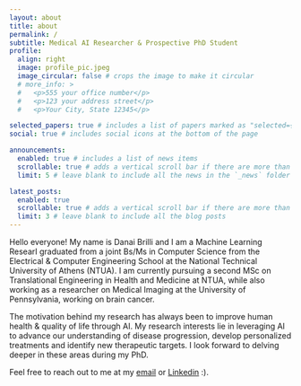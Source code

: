 ```yaml
---
layout: about
title: about
permalink: /
subtitle: Medical AI Researcher & Prospective PhD Student
profile:
  align: right
  image: profile_pic.jpeg
  image_circular: false # crops the image to make it circular
  # more_info: >
  #   <p>555 your office number</p>
  #   <p>123 your address street</p>
  #   <p>Your City, State 12345</p>

selected_papers: true # includes a list of papers marked as "selected={true}"
social: true # includes social icons at the bottom of the page

announcements:
  enabled: true # includes a list of news items
  scrollable: true # adds a vertical scroll bar if there are more than 3 news items
  limit: 5 # leave blank to include all the news in the `_news` folder

latest_posts:
  enabled: true
  scrollable: true # adds a vertical scroll bar if there are more than 3 new posts items
  limit: 3 # leave blank to include all the blog posts
---
```


Hello everyone!
My name is Danai Brilli and I am a Machine Learning ResearI graduated from a joint Bs/Ms in Computer Science from the Electrical & Computer Engineering School at the National Technical University of Athens (NTUA). I am currently pursuing a second MSc on Translational Engineering in Health and Medicine at NTUA, while also working as a researcher on Medical Imaging at the University of Pennsylvania, working on brain cancer. 

The motivation behind my research has always been to improve human health & quality of life through AI. My research interests lie in leveraging AI to advance our understanding of disease progression, develop personalized treatments and identify new therapeutic targets. I look forward to delving deeper in these areas during my PhD. 

Feel free to reach out to me at my [email](mailto:danaibrilli@gmail.com) or [Linkedin](https://www.linkedin.com/in/danai-brilli) :).

